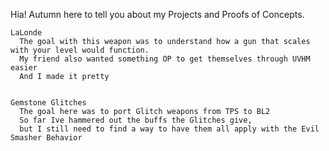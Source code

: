 Hia! Autumn here to tell you about my Projects and Proofs of Concepts.

    LaLonde
      The goal with this weapon was to understand how a gun that scales with your level would function.
      My friend also wanted something OP to get themselves through UVHM easier
      And I made it pretty
      
      
    Gemstone Glitches
      The goal here was to port Glitch weapons from TPS to BL2
      So far Ive hammered out the buffs the Glitches give,
      but I still need to find a way to have them all apply with the Evil Smasher Behavior
